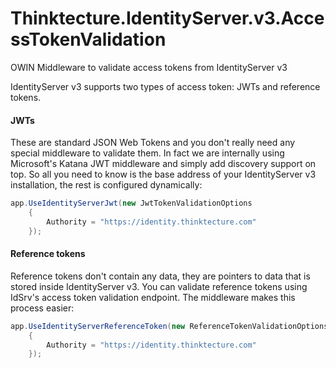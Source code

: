 Thinktecture.IdentityServer.v3.AccessTokenValidation
====================================================

OWIN Middleware to validate access tokens from IdentityServer v3

IdentityServer v3 supports two types of access token: JWTs and reference tokens.

#### JWTs
These are standard JSON Web Tokens and you don't really need any special middleware to validate them. In fact we are internally using Microsoft's Katana JWT middleware and simply add discovery support on top. So all you need to know is the base address of your IdentityServer v3 installation, the rest is configured dynamically:

```csharp
app.UseIdentityServerJwt(new JwtTokenValidationOptions
    {
        Authority = "https://identity.thinktecture.com"
    });
```

#### Reference tokens
Reference tokens don't contain any data, they are pointers to data that is stored inside IdentityServer v3. You can validate reference tokens using IdSrv's access token validation endpoint. The middleware makes this process easier:

```csharp
app.UseIdentityServerReferenceToken(new ReferenceTokenValidationOptions
    {
        Authority = "https://identity.thinktecture.com"
    });
```
